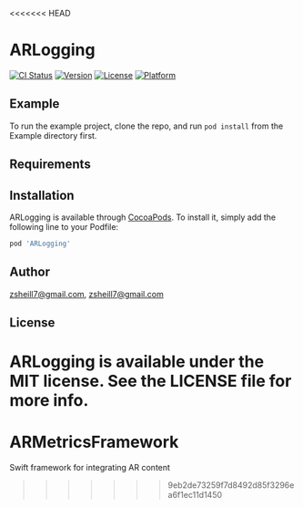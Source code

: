 <<<<<<< HEAD
# ARLogging

[![CI Status](http://img.shields.io/travis/zsheill7@gmail.com/ARLogging.svg?style=flat)](https://travis-ci.org/zsheill7@gmail.com/ARLogging)
[![Version](https://img.shields.io/cocoapods/v/ARLogging.svg?style=flat)](http://cocoapods.org/pods/ARLogging)
[![License](https://img.shields.io/cocoapods/l/ARLogging.svg?style=flat)](http://cocoapods.org/pods/ARLogging)
[![Platform](https://img.shields.io/cocoapods/p/ARLogging.svg?style=flat)](http://cocoapods.org/pods/ARLogging)

## Example

To run the example project, clone the repo, and run `pod install` from the Example directory first.

## Requirements

## Installation

ARLogging is available through [CocoaPods](http://cocoapods.org). To install
it, simply add the following line to your Podfile:

```ruby
pod 'ARLogging'
```

## Author

zsheill7@gmail.com, zsheill7@gmail.com

## License

ARLogging is available under the MIT license. See the LICENSE file for more info.
=======
# ARMetricsFramework
Swift framework for integrating AR content
>>>>>>> 9eb2de73259f7d8492d85f3296ea6f1ec11d1450
